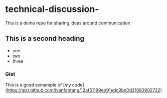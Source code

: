 # technical-discussion-
This is a demo repo for sharing ideas around communication 


## This is a second heading 

* one
* two
* three 

### Gist 

This is a good exmample of [my code] (https://gist.github.com/ivanfantang/12af51199eb91edc9bd0d31683902722)
